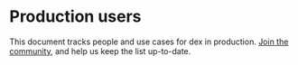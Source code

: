# Production users

This document tracks people and use cases for dex in production. [Join the community](https://github.com/liquidlabs-co/dex/), and help us keep the list up-to-date.
